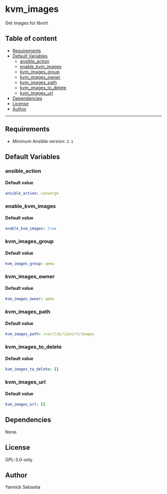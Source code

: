 # kvm_images

Get images for libvirt

## Table of content

- [Requirements](#requirements)
- [Default Variables](#default-variables)
  - [ansible_action](#ansible_action)
  - [enable_kvm_images](#enable_kvm_images)
  - [kvm_images_group](#kvm_images_group)
  - [kvm_images_owner](#kvm_images_owner)
  - [kvm_images_path](#kvm_images_path)
  - [kvm_images_to_delete](#kvm_images_to_delete)
  - [kvm_images_url](#kvm_images_url)
- [Dependencies](#dependencies)
- [License](#license)
- [Author](#author)

---

## Requirements

- Minimum Ansible version: `2.1`

## Default Variables

### ansible_action

#### Default value

```YAML
ansible_action: converge
```

### enable_kvm_images

#### Default value

```YAML
enable_kvm_images: true
```

### kvm_images_group

#### Default value

```YAML
kvm_images_group: qemu
```

### kvm_images_owner

#### Default value

```YAML
kvm_images_owner: qemu
```

### kvm_images_path

#### Default value

```YAML
kvm_images_path: /var/lib/libvirt/images
```

### kvm_images_to_delete

#### Default value

```YAML
kvm_images_to_delete: []
```

### kvm_images_url

#### Default value

```YAML
kvm_images_url: []
```



## Dependencies

None.

## License

GPL-3.0-only

## Author

Yannick Sebastia
